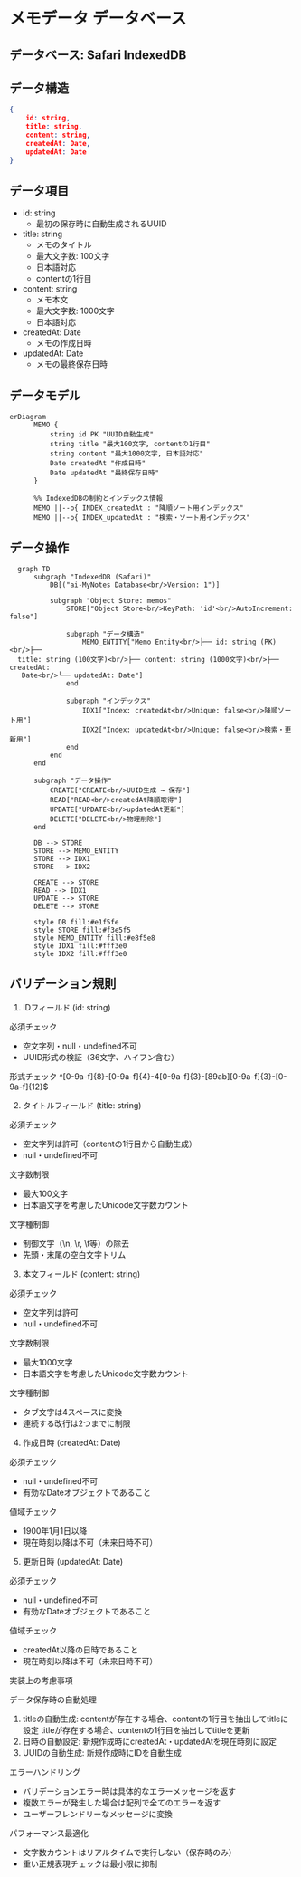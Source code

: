 # メモデータ データベース

## データベース: Safari IndexedDB

## データ構造

```json
{
    id: string,
    title: string,
    content: string,
    createdAt: Date,
    updatedAt: Date
}
```

## データ項目

- id: string
    - 最初の保存時に自動生成されるUUID 
- title: string
    - メモのタイトル
    - 最大文字数: 100文字
    - 日本語対応
    - contentの1行目
- content: string
    - メモ本文
    - 最大文字数: 1000文字
    - 日本語対応
- createdAt: Date
    - メモの作成日時
- updatedAt: Date
    - メモの最終保存日時

## データモデル
```mermaid
erDiagram
      MEMO {
          string id PK "UUID自動生成"
          string title "最大100文字, contentの1行目"
          string content "最大1000文字, 日本語対応"
          Date createdAt "作成日時"
          Date updatedAt "最終保存日時"
      }

      %% IndexedDBの制約とインデックス情報
      MEMO ||--o{ INDEX_createdAt : "降順ソート用インデックス"
      MEMO ||--o{ INDEX_updatedAt : "検索・ソート用インデックス"
```

## データ操作
```mermaid
  graph TD
      subgraph "IndexedDB (Safari)"
          DB[("ai-MyNotes Database<br/>Version: 1")]

          subgraph "Object Store: memos"
              STORE["Object Store<br/>KeyPath: 'id'<br/>AutoIncrement: false"]

              subgraph "データ構造"
                  MEMO_ENTITY["Memo Entity<br/>├── id: string (PK)<br/>├──
  title: string (100文字)<br/>├── content: string (1000文字)<br/>├── createdAt:
   Date<br/>└── updatedAt: Date"]
              end

              subgraph "インデックス"
                  IDX1["Index: createdAt<br/>Unique: false<br/>降順ソート用"]
                  IDX2["Index: updatedAt<br/>Unique: false<br/>検索・更新用"]
              end
          end
      end

      subgraph "データ操作"
          CREATE["CREATE<br/>UUID生成 → 保存"]
          READ["READ<br/>createdAt降順取得"]
          UPDATE["UPDATE<br/>updatedAt更新"]
          DELETE["DELETE<br/>物理削除"]
      end

      DB --> STORE
      STORE --> MEMO_ENTITY
      STORE --> IDX1
      STORE --> IDX2

      CREATE --> STORE
      READ --> IDX1
      UPDATE --> STORE
      DELETE --> STORE

      style DB fill:#e1f5fe
      style STORE fill:#f3e5f5
      style MEMO_ENTITY fill:#e8f5e8
      style IDX1 fill:#fff3e0
      style IDX2 fill:#fff3e0
```

## バリデーション規則

  1. IDフィールド (id: string)

  必須チェック
  - 空文字列・null・undefined不可
  - UUID形式の検証（36文字、ハイフン含む）

  形式チェック
  ^[0-9a-f]{8}-[0-9a-f]{4}-4[0-9a-f]{3}-[89ab][0-9a-f]{3}-[0-9a-f]{12}$

  2. タイトルフィールド (title: string)

  必須チェック
  - 空文字列は許可（contentの1行目から自動生成）
  - null・undefined不可

  文字数制限
  - 最大100文字
  - 日本語文字を考慮したUnicode文字数カウント

  文字種制御
  - 制御文字（\n, \r, \t等）の除去
  - 先頭・末尾の空白文字トリム

  3. 本文フィールド (content: string)

  必須チェック
  - 空文字列は許可
  - null・undefined不可

  文字数制限
  - 最大1000文字
  - 日本語文字を考慮したUnicode文字数カウント

  文字種制御
  - タブ文字は4スペースに変換
  - 連続する改行は2つまでに制限

  4. 作成日時 (createdAt: Date)

  必須チェック
  - null・undefined不可
  - 有効なDateオブジェクトであること

  値域チェック
  - 1900年1月1日以降
  - 現在時刻以降は不可（未来日時不可）

  5. 更新日時 (updatedAt: Date)

  必須チェック
  - null・undefined不可
  - 有効なDateオブジェクトであること

  値域チェック
  - createdAt以降の日時であること
  - 現在時刻以降は不可（未来日時不可）

  実装上の考慮事項

  データ保存時の自動処理

  1. titleの自動生成: contentが存在する場合、contentの1行目を抽出してtitleに設定
        titleが存在する場合、contentの1行目を抽出してtitleを更新
  2. 日時の自動設定: 新規作成時にcreatedAt・updatedAtを現在時刻に設定
  3. UUIDの自動生成: 新規作成時にIDを自動生成

  エラーハンドリング

  - バリデーションエラー時は具体的なエラーメッセージを返す
  - 複数エラーが発生した場合は配列で全てのエラーを返す
  - ユーザーフレンドリーなメッセージに変換

  パフォーマンス最適化

  - 文字数カウントはリアルタイムで実行しない（保存時のみ）
  - 重い正規表現チェックは最小限に抑制